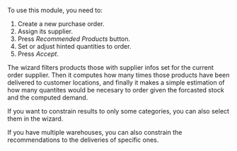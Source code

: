To use this module, you need to:

1.  Create a new purchase order.
2.  Assign its supplier.
3.  Press *Recommended Products* button.
4.  Set or adjust hinted quantities to order.
5.  Press *Accept*.

The wizard filters products those with supplier infos set for the
current order supplier. Then it computes how many times those products
have been delivered to customer locations, and finally it makes a simple
estimation of how many quantites would be necesary to order given the
forcasted stock and the computed demand.

If you want to constrain results to only some categories, you can also
select them in the wizard.

If you have multiple warehouses, you can also constrain the
recommendations to the deliveries of specific ones.
